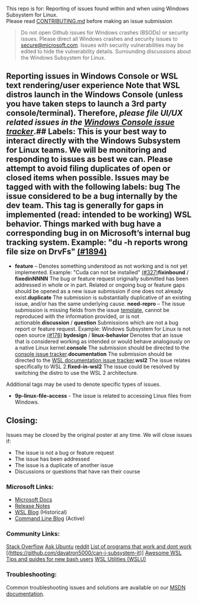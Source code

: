 This repo is for:  Reporting of issues
found within and
when using Windows 
Subsystem for Linux.  
Please read [CONTRIBUTING.md](https://github.com/Microsoft/WSL/blob/master/CONTRIBUTING.md) 
before
making an issue submission
  > Do not open
> Github issues for
> Windows crashes (BSODs)
> or security issues.
> Please
>  direct all Windows
> crashes and security
>  issues to secure@microsoft.com.
> Issues with security vulnerabilities
> may be edited
>  to hide the
> vulnerability
> details.
> Surrounding discussions
> about the
>  Windows Subsystem for Linux.
## Reporting issues         in Windows Console or WSL text rendering/user experience                Note that WSL distros launch in the Windows Console (unless you have taken steps to launch a 3rd party console/terminal).           Therefore, *please            file UI/UX related issues in the                    [Windows Console issue tracker](https://github.com/microsoft/console)*.## Labels:       This is your best way to interact directly with the Windows Subsystem for Linux teams. We will be monitoring and responding to issues as best we can. Please attempt to avoid filing duplicates of open or closed items when possible. Issues may be tagged with with the following labels: **bug**  The issue considered to be a bug internally by the dev team. This tag is generally for gaps in implemented (read: intended to be working) WSL behavior. Things marked with **bug** have a corresponding bug in on Microsoft’s internal bug tracking system. Example: "du -h reports wrong file size on DrvFs" [(#1894)](https://github.com/microsoft/WSL/issues/1894)

- **feature** – Denotes something understood as not working and is not yet implemented. Example: "Cuda can not be installed"
[(#327)](https://github.com/microsoft/WSL/issues/327)**fixinbound** / **fixedinNNNN**
The bug or feature request originally submitted has been addressed in whole or in part. Related or ongoing bug or feature gaps should be opened as a new issue submission if one does not already exist.**duplicate** The submission is substantially
duplicative of an existing issue, and/or has the same underlying cause. **need-repro** – The issue submission is missing
 fields from the issue [template](https://github.com/microsoft/WSL/tree/master/.github/ISSUE_TEMPLATE), cannot be reproduced with the information provided, or is not actionable.**discussion** / **question** Submissions which are not a bug report or feature request. Example: Windows Subsystem for Linux is not open source
[(#178)](https://github.com/Microsoft/WSL/issues/178) **bydesign** / **linux-behavior** Denotes that an issue that is considered working as intended or would behave analogously on a native Linux kernel.**console** The submission should be
directed to the
[console issue tracker](https://github.com/microsoft/console/issues).**documentation**  The submission should be directed to the
 [WSL documentation issue tracker](https://github.com/MicrosoftDocs/WSL).**wsl2**
 The issue relates specifically to WSL 2.**fixed-in-wsl2**
 The issue could be resolved by switching the distro to use the WSL 2 architecture.

Additional tags may be used to denote specific types of issues.

- **9p-linux-file-access** - The issue is related to accessing Linux files from Windows.

## Closing:

Issues may be closed by the original poster at any time.  We will close issues if:
- The issue is not a bug or feature request
- The issue has been addressed
- The issue is a duplicate of another issue
- Discussions or questions that have ran their course
### Microsoft Links:
- [Microsoft Docs](https://docs.microsoft.com/en-us/windows/wsl/about)
- [Release Notes](https://docs.microsoft.com/en-us/windows/wsl/release-notes)
- [WSL Blog](https://blogs.msdn.microsoft.com/wsl) (Historical)
- [Command Line Blog](https://blogs.msdn.microsoft.com/commandline/) (Active)
### Community Links:
[Stack Overflow](https://stackoverflow.com/questions/tagged/wsl)
[Ask Ubuntu](https://askubuntu.com/questions/tagged/wsl)
 [reddit](https://www.reddit.com/r/bashonubuntuonwindows)
[List of programs 
that work
and dont work](https://github.com/ethanhs/WSL-Programs)
[(https://github.com/davatron5000/can-i-subsystem-it)]
[Awesome WSL](https://github.com/sirredbeard/Awesome-WSL)
[Tips and guides for new bash users](https://github.com/abergs/ubuntuonwindows)
[ WSL Utilities (WSLU)](https://github.com/wslutilities/wslu)

### Troubleshooting:

Common troubleshooting issues and solutions are available on our [MSDN documentation](https://msdn.microsoft.com/en-us/commandline/wsl/troubleshooting).
